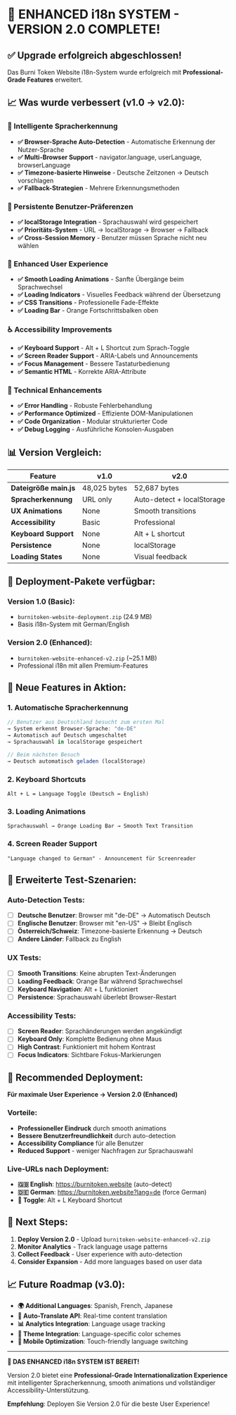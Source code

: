# 🎉 ENHANCED i18n SYSTEM - VERSION 2.0 COMPLETE!

## ✅ Upgrade erfolgreich abgeschlossen!

Das Burni Token Website i18n-System wurde erfolgreich mit **Professional-Grade Features** erweitert.

## 📈 Was wurde verbessert (v1.0 → v2.0):

### 🧠 Intelligente Spracherkennung
- **✅ Browser-Sprache Auto-Detection** - Automatische Erkennung der Nutzer-Sprache
- **✅ Multi-Browser Support** - navigator.language, userLanguage, browserLanguage
- **✅ Timezone-basierte Hinweise** - Deutsche Zeitzonen → Deutsch vorschlagen
- **✅ Fallback-Strategien** - Mehrere Erkennungsmethoden

### 💾 Persistente Benutzer-Präferenzen
- **✅ localStorage Integration** - Sprachauswahl wird gespeichert
- **✅ Prioritäts-System** - URL → localStorage → Browser → Fallback
- **✅ Cross-Session Memory** - Benutzer müssen Sprache nicht neu wählen

### 🎨 Enhanced User Experience
- **✅ Smooth Loading Animations** - Sanfte Übergänge beim Sprachwechsel
- **✅ Loading Indicators** - Visuelles Feedback während der Übersetzung
- **✅ CSS Transitions** - Professionelle Fade-Effekte
- **✅ Loading Bar** - Orange Fortschrittsbalken oben

### ♿ Accessibility Improvements
- **✅ Keyboard Support** - Alt + L Shortcut zum Sprach-Toggle
- **✅ Screen Reader Support** - ARIA-Labels und Announcements
- **✅ Focus Management** - Bessere Tastaturbedienung
- **✅ Semantic HTML** - Korrekte ARIA-Attribute

### 🔧 Technical Enhancements
- **✅ Error Handling** - Robuste Fehlerbehandlung
- **✅ Performance Optimized** - Effiziente DOM-Manipulationen
- **✅ Code Organization** - Modular strukturierter Code
- **✅ Debug Logging** - Ausführliche Konsolen-Ausgaben

## 📊 Version Vergleich:

| Feature | v1.0 | v2.0 |
|---------|------|------|
| **Dateigröße main.js** | 48,025 bytes | 52,687 bytes |
| **Spracherkennung** | URL only | Auto-detect + localStorage |
| **UX Animations** | None | Smooth transitions |
| **Accessibility** | Basic | Professional |
| **Keyboard Support** | None | Alt + L shortcut |
| **Persistence** | None | localStorage |
| **Loading States** | None | Visual feedback |

## 🚀 Deployment-Pakete verfügbar:

### Version 1.0 (Basic):
- `burnitoken-website-deployment.zip` (24.9 MB)
- Basis i18n-System mit German/English

### Version 2.0 (Enhanced):
- `burnitoken-website-enhanced-v2.zip` (~25.1 MB)
- Professional i18n mit allen Premium-Features

## 🌟 Neue Features in Aktion:

### 1. Automatische Spracherkennung
```javascript
// Benutzer aus Deutschland besucht zum ersten Mal
→ System erkennt Browser-Sprache: "de-DE" 
→ Automatisch auf Deutsch umgeschaltet
→ Sprachauswahl in localStorage gespeichert

// Beim nächsten Besuch
→ Deutsch automatisch geladen (localStorage)
```

### 2. Keyboard Shortcuts
```
Alt + L = Language Toggle (Deutsch ↔ English)
```

### 3. Loading Animations
```
Sprachauswahl → Orange Loading Bar → Smooth Text Transition
```

### 4. Screen Reader Support
```
"Language changed to German" - Announcement für Screenreader
```

## 🧪 Erweiterte Test-Szenarien:

### Auto-Detection Tests:
- [ ] **Deutsche Benutzer**: Browser mit "de-DE" → Automatisch Deutsch
- [ ] **Englische Benutzer**: Browser mit "en-US" → Bleibt Englisch
- [ ] **Österreich/Schweiz**: Timezone-basierte Erkennung → Deutsch
- [ ] **Andere Länder**: Fallback zu English

### UX Tests:
- [ ] **Smooth Transitions**: Keine abrupten Text-Änderungen
- [ ] **Loading Feedback**: Orange Bar während Sprachwechsel
- [ ] **Keyboard Navigation**: Alt + L funktioniert
- [ ] **Persistence**: Sprachauswahl überlebt Browser-Restart

### Accessibility Tests:
- [ ] **Screen Reader**: Sprachänderungen werden angekündigt
- [ ] **Keyboard Only**: Komplette Bedienung ohne Maus
- [ ] **High Contrast**: Funktioniert mit hohem Kontrast
- [ ] **Focus Indicators**: Sichtbare Fokus-Markierungen

## 🎯 Recommended Deployment:

**Für maximale User Experience → Version 2.0 (Enhanced)**

### Vorteile:
- **Professioneller Eindruck** durch smooth animations
- **Bessere Benutzerfreundlichkeit** durch auto-detection
- **Accessibility Compliance** für alle Benutzer
- **Reduced Support** - weniger Nachfragen zur Sprachauswahl

### Live-URLs nach Deployment:
- **🇬🇧 English**: https://burnitoken.website (auto-detect)
- **🇩🇪 German**: https://burnitoken.website?lang=de (force German)
- **🔄 Toggle**: Alt + L Keyboard Shortcut

## 🚀 Next Steps:

1. **Deploy Version 2.0** - Upload `burnitoken-website-enhanced-v2.zip`
2. **Monitor Analytics** - Track language usage patterns
3. **Collect Feedback** - User experience with auto-detection
4. **Consider Expansion** - Add more languages based on user data

## 📈 Future Roadmap (v3.0):

- **🌍 Additional Languages**: Spanish, French, Japanese
- **🔄 Auto-Translate API**: Real-time content translation
- **📊 Analytics Integration**: Language usage tracking
- **🎨 Theme Integration**: Language-specific color schemes
- **📱 Mobile Optimization**: Touch-friendly language switching

---

**🎉 DAS ENHANCED i18n SYSTEM IST BEREIT!**

Version 2.0 bietet eine **Professional-Grade Internationalization Experience** mit intelligenter Spracherkennung, smooth animations und vollständiger Accessibility-Unterstützung.

**Empfehlung**: Deployen Sie Version 2.0 für die beste User Experience!
